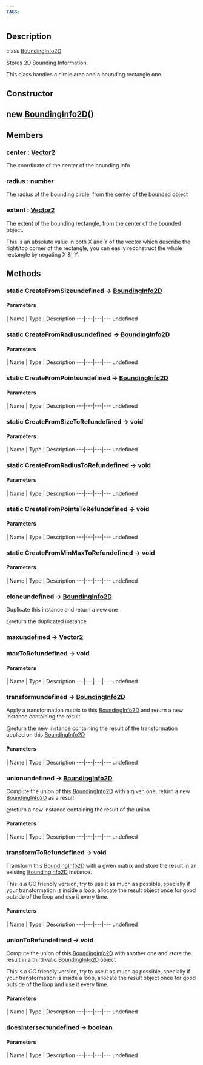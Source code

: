 ```yaml
---
TAGS:
---
```

## Description

class [BoundingInfo2D](/classes/2.4/BoundingInfo2D)

Stores 2D Bounding Information.

This class handles a circle area and a bounding rectangle one.

## Constructor

## new [BoundingInfo2D](/classes/2.4/BoundingInfo2D)()


## Members

### center : [Vector2](/classes/2.4/Vector2)

The coordinate of the center of the bounding info

### radius : number

The radius of the bounding circle, from the center of the bounded object

### extent : [Vector2](/classes/2.4/Vector2)

The extent of the bounding rectangle, from the center of the bounded object.

This is an absolute value in both X and Y of the vector which describe the right/top corner of the rectangle, you can easily reconstruct the whole rectangle by negating X &| Y.

## Methods

### static CreateFromSizeundefined &rarr; [BoundingInfo2D](/classes/2.4/BoundingInfo2D)



#### Parameters
 | Name | Type | Description
---|---|---|---
undefined
### static CreateFromRadiusundefined &rarr; [BoundingInfo2D](/classes/2.4/BoundingInfo2D)



#### Parameters
 | Name | Type | Description
---|---|---|---
undefined
### static CreateFromPointsundefined &rarr; [BoundingInfo2D](/classes/2.4/BoundingInfo2D)



#### Parameters
 | Name | Type | Description
---|---|---|---
undefined
### static CreateFromSizeToRefundefined &rarr; void



#### Parameters
 | Name | Type | Description
---|---|---|---
undefined
### static CreateFromRadiusToRefundefined &rarr; void



#### Parameters
 | Name | Type | Description
---|---|---|---
undefined
### static CreateFromPointsToRefundefined &rarr; void



#### Parameters
 | Name | Type | Description
---|---|---|---
undefined
### static CreateFromMinMaxToRefundefined &rarr; void



#### Parameters
 | Name | Type | Description
---|---|---|---
undefined
### cloneundefined &rarr; [BoundingInfo2D](/classes/2.4/BoundingInfo2D)

Duplicate this instance and return a new one

@return the duplicated instance
### maxundefined &rarr; [Vector2](/classes/2.4/Vector2)


### maxToRefundefined &rarr; void



#### Parameters
 | Name | Type | Description
---|---|---|---
undefined
### transformundefined &rarr; [BoundingInfo2D](/classes/2.4/BoundingInfo2D)

Apply a transformation matrix to this [BoundingInfo2D](/classes/2.4/BoundingInfo2D) and return a new instance containing the result

@return the new instance containing the result of the transformation applied on this [BoundingInfo2D](/classes/2.4/BoundingInfo2D)

#### Parameters
 | Name | Type | Description
---|---|---|---
undefined
### unionundefined &rarr; [BoundingInfo2D](/classes/2.4/BoundingInfo2D)

Compute the union of this [BoundingInfo2D](/classes/2.4/BoundingInfo2D) with a given one, return a new [BoundingInfo2D](/classes/2.4/BoundingInfo2D) as a result

@return a new instance containing the result of the union

#### Parameters
 | Name | Type | Description
---|---|---|---
undefined
### transformToRefundefined &rarr; void

Transform this [BoundingInfo2D](/classes/2.4/BoundingInfo2D) with a given matrix and store the result in an existing [BoundingInfo2D](/classes/2.4/BoundingInfo2D) instance.

This is a GC friendly version, try to use it as much as possible, specially if your transformation is inside a loop, allocate the result object once for good outside of the loop and use it every time.

#### Parameters
 | Name | Type | Description
---|---|---|---
undefined
### unionToRefundefined &rarr; void

Compute the union of this [BoundingInfo2D](/classes/2.4/BoundingInfo2D) with another one and store the result in a third valid [BoundingInfo2D](/classes/2.4/BoundingInfo2D) object

This is a GC friendly version, try to use it as much as possible, specially if your transformation is inside a loop, allocate the result object once for good outside of the loop and use it every time.

#### Parameters
 | Name | Type | Description
---|---|---|---
undefined
### doesIntersectundefined &rarr; boolean



#### Parameters
 | Name | Type | Description
---|---|---|---
undefined
